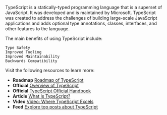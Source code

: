 TypeScript is a statically-typed programming language that is a superset of JavaScript. It was developed and is maintained by Microsoft. TypeScript was created to address the challenges of building large-scale JavaScript applications and adds optional type annotations, classes, interfaces, and other features to the language.

The main benefits of using TypeScript include:

    Type Safety
    Improved Tooling
    Improved Maintainability
    Backwards Compatibility

Visit the following resources to learn more:

- **Roadmap** [Roadmap of TypeScript](https://roadmap.sh/typescript)
- **Official** [Overview of TypeScript](https://www.typescriptlang.org/docs/handbook/typescript-from-scratch.html)
- **Official** [TypeScript Official Handbook](https://www.typescriptlang.org/docs/handbook/typescript-from-scratch.html)
- **Article** [What Is TypeScript?](https://thenewstack.io/what-is-typescript/)
- **Video** [Video: Where TypeScript Excels](https://youtu.be/BUo7B6UuoJ4)
- **Feed** [Explore top posts about TypeScript](https://app.daily.dev/tags/typescript?ref=roadmapsh)

